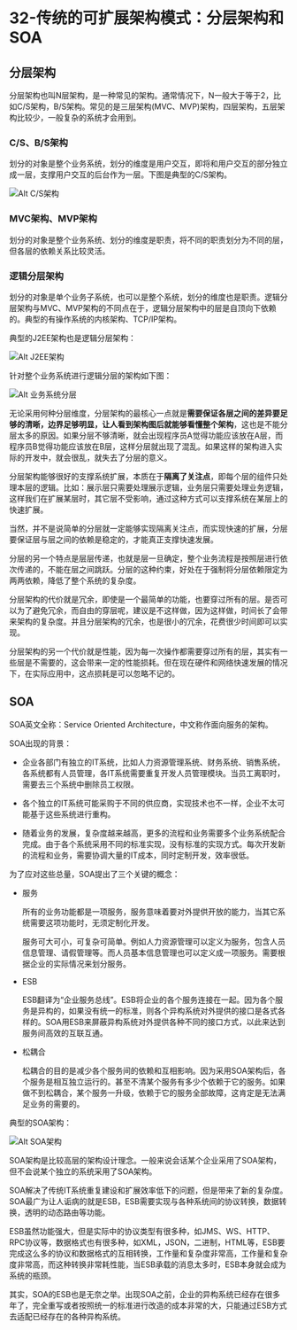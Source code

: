 # 32-传统的可扩展架构模式：分层架构和SOA

## 分层架构

分层架构也叫N层架构，是一种常见的架构。通常情况下，N一般大于等于2，比如C/S架构，B/S架构。常见的是三层架构(MVC、MVP)架构，四层架构，五层架构比较少，一般复杂的系统才会用到。

### C/S、B/S架构
划分的对象是整个业务系统，划分的维度是用户交互，即将和用户交互的部分独立成一层，支撑用户交互的后台作为一层。下图是典型的C/S架构。

![Alt C/S架构](1026-1.png)

### MVC架构、MVP架构

划分的对象是整个业务系统、划分的维度是职责，将不同的职责划分为不同的层，但各层的依赖关系比较灵活。


### 逻辑分层架构

划分的对象是单个业务子系统，也可以是整个系统，划分的维度也是职责。逻辑分层架构与MVC、MVP架构的不同点在于，逻辑分层架构中的层是自顶向下依赖的。典型的有操作系统的内核架构、TCP/IP架构。

典型的J2EE架构也是逻辑分层架构：

![Alt J2EE架构](1026-2.png)

针对整个业务系统进行逻辑分层的架构如下图：

![Alt 业务系统分层](1026-3.png)


无论采用何种分层维度，分层架构的最核心一点就是**需要保证各层之间的差异要足够的清晰，边界足够明显，让人看到架构图后就能够看懂整个架构**，这也是不能分层太多的原因。如果分层不够清晰，就会出现程序员A觉得功能应该放在A层，而程序员B觉得功能应该放在B层，这样分层就出现了混乱。如果这样的架构进入实际的开发中，就会很乱，就失去了分层的意义。

分层架构能够很好的支撑系统扩展，本质在于**隔离了关注点**，即每个层的组件只处理本层的逻辑。比如：展示层只需要处理展示逻辑，业务层只需要处理业务逻辑，这样我们在扩展某层时，其它层不受影响，通过这种方式可以支撑系统在某层上的快速扩展。

当然，并不是说简单的分层就一定能够实现隔离关注点，而实现快速的扩展，分层要保证层与层之间的依赖是稳定的，才能真正支撑快速发展。

分层的另一个特点是层层传递，也就是层一旦确定，整个业务流程是按照层进行依次传递的，不能在层之间跳跃。分层的这种约束，好处在于强制将分层依赖限定为两两依赖，降低了整个系统的复杂度。

分层架构的代价就是冗余，即使是一个最简单的功能，也要穿过所有的层。是否可以为了避免冗余，而自由的穿层呢，建议是不这样做，因为这样做，时间长了会带来架构的复杂度。并且分层架构的冗余，也是很小的冗余，花费很少时间即可以实现。

分层架构的另一个代价就是性能，因为每一次操作都需要穿过所有的层，其实有一些层是不需要的，这会带来一定的性能损耗。但在现在硬件和网络快速发展的情况下，在实际应用中，这点损耗是可以忽略不记的。


## SOA

SOA英文全称：Service Oriented Architecture，中文称作面向服务的架构。

SOA出现的背景：

- 企业各部门有独立的IT系统，比如人力资源管理系统、财务系统、销售系统，各系统都有人员管理，各IT系统需要重复开发人员管理模块。当员工离职时，需要去三个系统中删除员工权限。

- 各个独立的IT系统可能采购于不同的供应商，实现技术也不一样，企业不太可能基于这些系统进行重构。

- 随着业务的发展，复杂度越来越高，更多的流程和业务需要多个业务系统配合完成。由于各个系统采用不同的标准实现，没有标准的实现方式。每次开发新的流程和业务，需要协调大量的IT成本，同时定制开发，效率很低。

为了应对这些总量，SOA提出了三个关键的概念：

- 服务
  
    所有的业务功能都是一项服务，服务意味着要对外提供开放的能力，当其它系统需要这项功能时，无须定制化开发。

    服务可大可小，可复杂可简单。例如人力资源管理可以定义为服务，包含人员信息管理、请假管理等。而人员基本信息管理也可以定义成一项服务。需要根据企业的实际情况来划分服务。

- ESB

    ESB翻译为“企业服务总线”。ESB将企业的各个服务连接在一起。因为各个服务是异构的，如果没有统一的标准，则各个异构系统对外提供的接口是各式各样的。SOA用ESB来屏蔽异构系统对外提供各种不同的接口方式，以此来达到服务间高效的互联互通。

- 松耦合

    松耦合的目的是减少各个服务间的依赖和互相影响。因为采用SOA架构后，各个服务是相互独立运行的。甚至不清某个服务有多少个依赖于它的服务。如果做不到松耦合，某个服务一升级，依赖于它的服务全部故障，这肯定是无法满足业务的需要的。

典型的SOA架构：

![Alt SOA架构](1026-4.png)

SOA架构是比较高层的架构设计理念。一般来说会话某个企业采用了SOA架构，但不会说某个独立的系统采用了SOA架构。

SOA解决了传统IT系统重复建设和扩展效率低下的问题，但是带来了新的复杂度。SOA最广为让人诟病的就是ESB，ESB需要实现与各种系统间的协议转换，数据转换，透明的动态路由等功能。

ESB虽然功能强大，但是实际中的协议类型有很多种，如JMS、WS、HTTP、RPC协议等，数据格式也有很多种，如XML，JSON，二进制，HTML等，ESB要完成这么多的协议和数据格式的互相转换，工作量和复杂度非常高，工作量和复杂度非常高，而这种转换非常耗性能，当ESB承载的消息太多时，ESB本身就会成为系统的瓶颈。

其实，SOA的ESB也是无奈之举。出现SOA之前，企业的异构系统已经存在很多年了，完全重写或者按照统一的标准进行改造的成本非常的大，只能通过ESB方式去适配已经存在的各种异构系统。

<Valine/>


































































